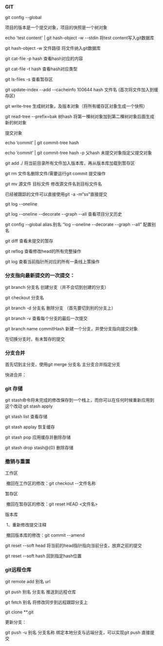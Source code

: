 ###    GIT

git config --global



项目的版本是一个提交对象，项目的快照是一个树对象

echo 'test content' | git hash-object -w --stdin 将test content写入git数据库

git hash-object -w  文件路径 将文件纳入git数据库

git cat-file -p hash 查看hash对应的内容

git cat-file -t hash 查看hash对应类型



git ls-files -s 查看暂存区

git update-index --add --cacheinfo 100644 hash 文件名 (首次将文件加入到缓存区)



git write-tree 生成树对象，及版本对象（将所有缓存区对象生成一个快照）

git read-tree --prefix=bak 树hash 将第一棵树对象加到第二棵树对象后面生成新的树对象



提交对象

echo ‘commit’ | git  commit-tree hash

echo ‘commit’ | git  commit-tree hash -p 父hash 未提交对象指定父提交对象



git add ./ 将当前目录所有文件加入版本库，再从版本库加载到暂存区

git rm 文件名删除文件/需要运行git commit 提交操作

git mv 源文件 目标文件 修改源文件名到目标文件名 

已经被跟踪的文件可以直接使用git  -a -m“ss”直接提交

git log --oneline

git log --oneline --decorate --graph --all 查看项目分叉历史

git config --global alias.别名 “log --oneline --decorate --graph --all” 配置别名

git diff 查看未提交的暂存

git reflog 查看修改head的所有完整操作

git log 查看当前指针所对应的所有一条线上策操作

### 分支指向最新提交的一次提交：

git branch 分支名 创建分支（并不会切到创建的分支）

git checkout 分支名

git branch -d 分支名  删除分支 （首先要切到别的分支上）

git branch -v 查看每个分支的最后一次提交

git branch name commitHash 新建一个分支，并使分支指向提交对象

在切换分支时，有未暂存的提交



### 分支合并

首先切到主分支，使用git merge 分支名 主分支合并指定分支

快进合并：



### git 存储

git stash命令将未完成的修改保存到一个栈上，而你可以在任何时候重新应用到这个改动 git stash apply



git stash list 查看存储

git stash applay 恢复缓存

git stash pop 应用缓存并删除存储

git stash drop stash@{0} 删除存储

### 撤销与重置

工作区

​		撤回在工作区的修改：git checkout --文件名称

暂存区

​		撤回在暂存区的修改：git reset HEAD <文件名>

版本库

​		1、重新修改提交注释

​		撤回版本库的修改：git commit --amend 



git reset --soft head 将当前的head指针指向当前分支，放弃之前的提交

git reset --soft hash 回到指定hash位置



### git远程仓库

git remote add 别名 url

git push 别名 分支名 推送到远程仓库

git fetch 别名 将修改同步到远程跟踪分支上

git clone **.git

更新分支：





git push -u 别名 分支名称 绑定本地分支与远端分支，可以实现git push 直接提交

